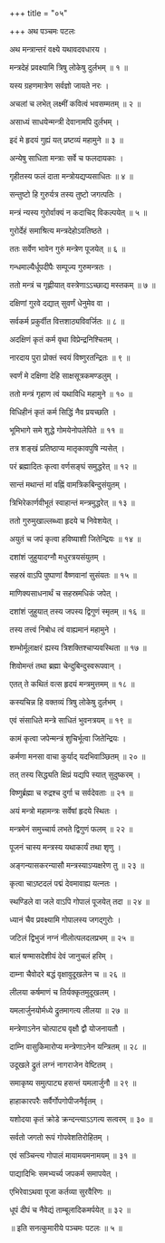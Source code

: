 +++
title = "०५"

+++
अथ पञ्चमः पटलः  
  
  
अथ मन्त्रान्तरं वक्ष्ये यथावदवधारय ।  
  
मन्त्रदेहं प्रवक्ष्यामि त्रिषु लोकेषु दुर्लभम् ॥ १ ॥  
  
यस्य ग्रहणमात्रेण सर्वज्ञो जायते नरः ।  
  
अचलां च लभेत् लक्ष्मीं कवित्वं भवसम्मतम् ॥ २ ॥  
  
असाध्यं साधयेन्मन्त्री देवानामपि दुर्लभम् ।  
  
इदं मे हृदयं गुह्यं यत् प्रष्टव्यं महामुने ॥ ३ ॥  
  
अन्येषु साधिता मन्त्राः सर्वे च फलदायकाः ।  
  
गृहीतस्य फलं दाता मन्त्रोयद्यप्यसाधितः ॥ ४ ॥  
  
सन्तुष्टो हि गुरुर्यत्र तस्य तुष्टो जगत्पतिः ।  
  
मन्त्रं न्यस्य गुरोर्वाक्यं न कदाचिद् विकल्पयेत् ॥ ५ ॥  
  
गुरोर्देहं समाश्रित्य मन्त्रदेहोऽवतिष्ठते ।  
  
ततः सर्वेण भावेन गुरुं मन्त्रेण पूजयेत् ॥ ६ ॥  
  
गन्धमाल्यैर्धूपदीपैः सम्पूज्य गुरुमन्त्रतः ।  
  
ततो मन्त्रं च गृह्णीयात् वस्त्रेणाऽऽच्छाद्य मस्तकम् ॥ ७ ॥  
  
दक्षिणां गुरवे दद्यात् सुवर्णं धेनुमेव वा ।  
  
सर्वकर्म प्रकुर्वीत वित्तशाठ्यविवर्जितः ॥ ८ ॥  
  
अदक्षिणं कृतं कर्म वृथा विप्रेन्द्रनिश्चितम् ।  
  
नारदाय पुरा प्रोक्तं स्वयं विष्णुरतन्द्रितः ॥ ९ ॥  
  
स्वर्णं मे दक्षिणा देहि साक्षसूत्रकमण्डलुम् ।  
  
ततो मन्त्रं गृहाण त्वं यथाविधि महामुने ॥ १० ॥  
  
विधिहीनं कृतं कर्म सिद्धिं नैव प्रयच्छति ।  
  
भूमिभागे समे शुद्धे गोमयेनोपलेपिते ॥ ११ ॥  
  
तत्र शङ्खं प्रतिष्ठाप्य मातृकावपुषि न्यसेत् ।  
  
परं ब्रह्मादितः कृत्वा वर्णसङ्घं समुद्धरेत् ॥ १२ ॥  
  
सान्तं मथान्तं मां वह्निं वामत्रिकबिन्दुसंयुतम् ।  
  
त्रिभिरेकार्णवीभूतं स्वाहान्तं मन्त्रमुद्धरेत् ॥ १३ ॥  
  
ततो गुरुमुखाल्लब्ध्वा हृदये च निवेशयेत् ।  
  
अयुतं च जपं कृत्वा हविष्याशी जितेन्द्रियः ॥ १४ ॥  
  
दशांशं जुहुयादग्नौ मधुरत्रयसंयुतम् ।  
  
सहस्रं वाऽपि पुष्पाणां वैष्णवानां सुसंयतः ॥ १५ ॥  
  
माणिक्यसाधनार्थं च सहस्रमधिकं जपेत् ।  
  
दशांशं जुहुयात् तस्य जपस्य द्विगुणं स्मृतम् ॥ १६ ॥  
  
तस्य तत्त्वं निबोध त्वं वाह्यमानं महामुने ।  
  
शम्भोर्मूलाक्षरं ह्यस्य त्रिशक्तिश्चाप्यवस्थिता ॥ १७ ॥  
  
शिवोमन्तं तथा ब्रह्मा चेन्दुबिन्दुस्वरूपवान् ।  
  
एतत् ते कथितं वत्स हृदयं मन्त्रमुत्तमम् ॥ १८ ॥  
  
कस्यचिन्न हि वक्तव्यं त्रिषु लोकेषु दुर्लभम् ।  
  
एवं संसाधिते मन्त्रे साधितं भुवनत्रयम् ॥ १९ ॥  
  
कामं कृत्वा जपेन्मन्त्रं शुचिर्भूत्वा जितेन्द्रियः ।  
  
कर्मणा मनसा वाचा कुर्याद् यदभिवाञ्छितम् ॥ २० ॥  
  
तत् तस्य सिद्ध्यति क्षिप्रं यद्यपि स्यात् सुदुष्करम् ।  
  
विष्णुर्ब्रह्मा च रुद्रश्च दुर्गा च सर्वदेवताः ॥ २१ ॥  
  
अयं मन्त्रो महामन्त्रः सर्वेषां हृदये स्थितः ।  
  
मन्त्रमेनं समुच्चार्य लभते द्विगुणं फलम् ॥ २२ ॥  
  
पूजनं चास्य मन्त्रस्य यथाकार्यं तथा शृणु ।  
  
अङ्गन्यासकरन्यासौ मन्त्रस्याऽप्यक्षरेण तु ॥ २३ ॥  
  
कृत्वा चाऽष्टदलं पद्मं देवमावाह्य यत्नतः ।  
  
स्थण्डिले वा जले वाऽपि गोपालं पूजयेत् तदा ॥ २४ ॥  
  
ध्यानं चैव प्रवक्ष्यामि गोपालस्य जगद्गुरोः ।  
  
जटिलं द्विभुजं नग्नं नीलोत्पलदलप्रभम् ॥ २५ ॥  
  
बालं षण्मासदेशीयं देवं जानुचलं हरिम् ।  
  
दाम्ना चैवोदरे बद्धं वृक्षावुदूखलेन च ॥ २६ ॥  
  
लीलया कर्षमाणं च तिर्यक्कृतमुदूखलम् ।  
  
यमलार्जुनयोर्मध्ये द्रुतमागत्य लीलया ॥ २७ ॥  
  
मन्त्रेणाऽनेन चोत्पाट्य वृक्षौ द्वौ योजनायतौ ।  
  
दाम्नि वासुकिमारोप्य मन्त्रेणाऽनेन यन्त्रितम् ॥ २८ ॥  
  
उदूखले द्रुतं लग्नं नागराजेन वेष्टितम् ।  
  
समाकृष्य समुत्पाट्य हसन्तं यमलार्जुनौ ॥ २९ ॥  
  
हाहाकारपरैः सर्वैर्गोपगोपीजनैर्वृतम् ।  
  
यशोदया कृतं क्रोडे क्रन्दन्त्याऽऽगत्य सत्वरम् ॥ ३० ॥  
  
सर्वतो जगतो रूपं गोपवेशतिरोहितम् ।  
  
एवं सञ्चिन्त्य गोपालं मायामयमनामयम् ॥ ३१ ॥  
  
पाद्यादिभिः समभ्यर्च्य जपकर्म समापयेत् ।  
  
एभिरेवाऽथवा पूजा कर्तव्या सुरवैरिणः ॥  
  
धूपं दीपं च नैवेद्यं ताम्बूलादिकमर्पयेत् ॥ ३२ ॥  
  
  
॥ इति सनत्कुमारीये पञ्चमः पटलः ॥ ५ ॥  
  
